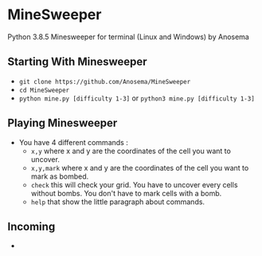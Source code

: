 # MineSweeper
Python 3.8.5 Minesweeper for terminal (Linux and Windows) by Anosema

## Starting With Minesweeper
- `git clone https://github.com/Anosema/MineSweeper`
- `cd MineSweeper`
- `python mine.py [difficulty 1-3]` or `python3 mine.py [difficulty 1-3]`

## Playing Minesweeper
- You have 4 different commands :
	- `x,y` where x and y are the coordinates of the cell you want to uncover.
	- `x,y,mark` where x and y are the coordinates of the cell you want to mark as bombed.
	- `check` this will check your grid. You have to uncover every cells without bombs. You don't have to mark cells with a bomb.
	- `help` that show the little paragraph about commands.

## Incoming
- 